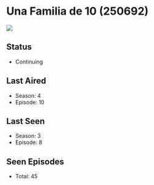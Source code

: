# Una Familia de 10 (250692)

<img src="https://dg31sz3gwrwan.cloudfront.net/poster/250692/1380398-0-optimized.jpg" />

## Status
* Continuing
## Last Aired
* Season: 4
* Episode: 10
## Last Seen
* Season: 3
* Episode: 8
## Seen Episodes
* Total: 45
